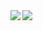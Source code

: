 <a href="https://github.com/anuraghazra/github-readme-stats">
  <img align="left" src="https://github-readme-stats.vercel.app/api?username=b4tchkn&count_private=true&show_icons=true&theme=cobalt" />
</a>
<a href="https://github.com/anuraghazra/github-readme-stats">
  <img align="left" src="https://github-readme-stats.vercel.app/api/top-langs/?username=b4tchkn&theme=cobalt" />
</a>